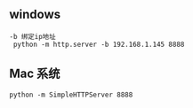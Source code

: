 
## windows

```
-b 绑定ip地址
 python -m http.server -b 192.168.1.145 8888

```

## Mac 系统
```shell
python -m SimpleHTTPServer 8888
```
